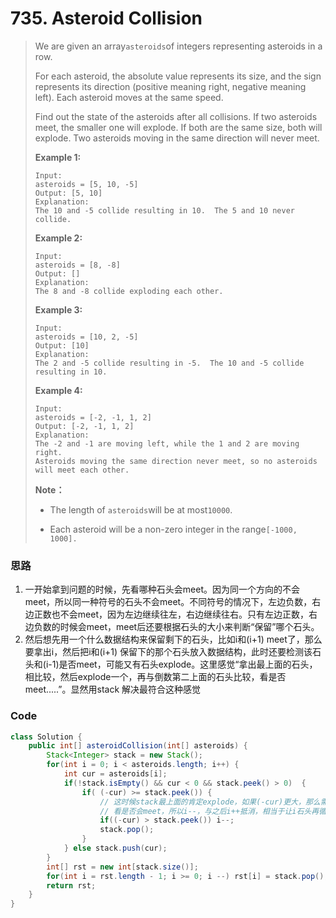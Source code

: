 # 735. Asteroid Collision

> We are given an array`asteroids`of integers representing asteroids in a row.
>
> For each asteroid, the absolute value represents its size, and the sign represents its direction \(positive meaning right, negative meaning left\). Each asteroid moves at the same speed.
>
> Find out the state of the asteroids after all collisions. If two asteroids meet, the smaller one will explode. If both are the same size, both will explode. Two asteroids moving in the same direction will never meet.
>
> **Example 1:**
>
> ```
> Input: 
> asteroids = [5, 10, -5]
> Output: [5, 10]
> Explanation: 
> The 10 and -5 collide resulting in 10.  The 5 and 10 never collide.
> ```
>
> **Example 2:**
>
> ```
> Input: 
> asteroids = [8, -8]
> Output: []
> Explanation: 
> The 8 and -8 collide exploding each other.
> ```
>
> **Example 3:**
>
> ```
> Input: 
> asteroids = [10, 2, -5]
> Output: [10]
> Explanation: 
> The 2 and -5 collide resulting in -5.  The 10 and -5 collide resulting in 10.
> ```
>
> **Example 4:**
>
> ```
> Input: 
> asteroids = [-2, -1, 1, 2]
> Output: [-2, -1, 1, 2]
> Explanation: 
> The -2 and -1 are moving left, while the 1 and 2 are moving right.
> Asteroids moving the same direction never meet, so no asteroids will meet each other.
> ```
>
> **Note：**
>
> * The length of `asteroids`will be at most`10000`.
>
> * Each asteroid will be a non-zero integer in the range`[-1000, 1000].`

### 思路

1. 一开始拿到问题的时候，先看哪种石头会meet。因为同一个方向的不会meet，所以同一种符号的石头不会meet。不同符号的情况下，左边负数，右边正数也不会meet，因为左边继续往左，右边继续往右。只有左边正数，右边负数的时候会meet，meet后还要根据石头的大小来判断“保留”哪个石头。
2. 然后想先用一个什么数据结构来保留剩下的石头，比如i和\(i+1\) meet了，那么要拿出i，然后把i和\(i+1\) 保留下的那个石头放入数据结构，此时还要检测该石头和\(i-1\)是否meet，可能又有石头explode。这里感觉“拿出最上面的石头，相比较，然后explode一个，再与倒数第二上面的石头比较，看是否meet.....”。显然用stack 解决最符合这种感觉

### Code

```java
class Solution {
    public int[] asteroidCollision(int[] asteroids) {
        Stack<Integer> stack = new Stack();
        for(int i = 0; i < asteroids.length; i++) {
            int cur = asteroids[i];
            if(!stack.isEmpty() && cur < 0 && stack.peek() > 0)  {
                if( (-cur) >= stack.peek()) {
                    // 这时候stack最上面的肯定explode，如果(-cur)更大，那么需要cur与stack倒数第二上面的比较
                    // 看是否会meet，所以i--，与之后i++抵消，相当于让i石头再循环一次，和之后stack的顶端比较
                    if((-cur) > stack.peek()) i--;
                    stack.pop();
                }
            } else stack.push(cur);
        }
        int[] rst = new int[stack.size()];
        for(int i = rst.length - 1; i >= 0; i --) rst[i] = stack.pop();
        return rst;
    }
}
```



